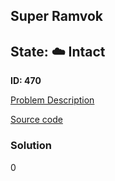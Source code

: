 ## Super Ramvok

## State: :cloud: **Intact**

**ID: 470**

[Problem Description](https://projecteuler.net/problem=470)

[Source code](main.cpp)

### Solution
0